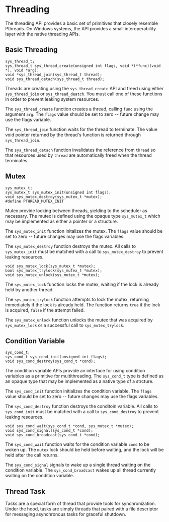 Threading
=========

The threading API provides a basic set of primitives that closely resemble
Pthreads. On Windows systems, the API provides a small interoperability layer
with the native threading APIs.


## Basic Threading

    sys_thread_t;
    sys_thread_t sys_thread_create(unsigned int flags, void *(*func)(void *), void *arg);
    void *sys_thread_join(sys_thread_t thread);
    void sys_thread_detach(sys_thread_t thread);

Threads are creating using the `sys_thread_create` API and freed using either
`sys_thread_join` or `sys_thread_deatch`. You must call one of these functions
in order to prevent leaking system resources.

The `sys_thread_create` function creates a thread, calling `func` using the
argument `arg`. The `flags` value should be set to zero -- future change may
use the flags variable.

The `sys_thread_join` function waits for the thread to terminate. The value
void pointer returned by the thread's function is returned through
`sys_thread_join`.

The `sys_thread_detach` function invalidates the reference from `thread` so
that resources used by `thread` are automatically freed when the thread
terminates.


## Mutex

    sys_mutex_t;
    sys_mutex_t sys_mutex_init(unsigned int flags);
    void sys_mutex_destroy(sys_mutex_t *mutex);
    #define PTHREAD_MUTEX_INIT

Mutex provide locking between threads, yielding to the scheduler as necessary.
The mutex is defined using the opaque type `sys_mutex_t` which may be
implemented as either a pointer or a structure.

The `sys_mutex_init` function initalizes the mutex. The `flags` value should
be set to zero -- future changes may use the flags variables.

The `sys_mutex_destroy` function destroys the mutex. All calls to
`sys_mutex_init` must be matched with a call to `sys_mutex_destroy` to prevent
leaking resources.

    void sys_mutex_lock(sys_mutex_t *mutex);
    bool sys_mutex_trylock(sys_mutex_t *mutex);
    void sys_mutex_unlock(sys_mutex_t *mutex);

The `sys_mutex_lock` function locks the mutex, waiting if the lock is already
held by another thread.

The `sys_mutex_trylock` function attempts to lock the mutex, returning
immediately if the lock is already held. The function returns `true` if the
lock is acquired, `false` if the attempt failed.

The `sys_mutex_unlock` function unlocks the mutex that was acquired by
`sys_mutex_lock` or a successful call to `sys_mutex_trylock`.


## Condition Variable

    sys_cond_t;
    sys_cond_t sys_cond_init(unsigned int flags);
    void sys_cond_destroy(sys_cond_t *cond);

The condition variable APIs provide an interface for using condition variables
as a primitive for multithreading. The `sys_cond_t` type is defined as an
opaque type that may be implemented as a native type of a strcture.

The `sys_cond_init` function initializes the condition variable.  The `flags`
value should be set to zero -- future changes may use the flags variables.

The `sys_cond_destroy` function destroys the conditoin variable. All calls to
`sys_cond_init` must be matched with a call to `sys_cond_destroy` to prevent
leaking resources.

    void sys_cond_wait(sys_cond_t *cond, sys_mutex_t *mutex);
    void sys_cond_signal(sys_cond_t *cond);
    void sys_cond_broadcast(sys_cond_t *cond);

The `sys_cond_wait` function waits for the condition variable `cond` to be
woken up. The `mutex` lock should be held before waiting, and the lock will be
held after the call returns.

The `sys_cond_signal` signals to wake up a single thread waiting on the
condition variable. The `sys_cond_broadcast` wakes up all thread currently
waiting on the condition variable.


## Thread Task

Tasks are a special form of thread that provide tools for synchronization.
Under the hood, tasks are simply threads that paired with a file descriptor
for messaging asynchronous tasks for graceful shutdown.
